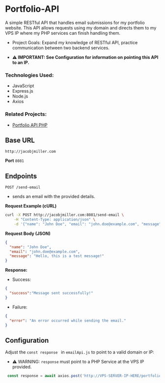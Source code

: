 # Portfolio-API
A simple RESTful API that handles email submissions for my portfolio website.
This API allows requests using my domain and
directs them to my VPS IP where my PHP services can finish handling them.

* Project Goals: Expand my knowledge of RESTful API, practice communication between two backend services.

*  **⚠ IMPORTANT: See Configuration for information on pointing this API to an IP.**

### Technologies Used:
* JavaScript
* Express.js
* Node.js
* Axios

### Related Projects:
* [Portfolio API PHP](https://github.com/JMiller7334/Portfolio-API-PHP)

## Base URL
```http://jacobjmiller.com```

**Port**
```8081```

## Endpoints
```POST /send-email```
* sends an email with the provided details.

**Request Example (cURL)**
``` sh
curl -X POST http://jacobjmiller.com:8081/send-email \
    -H "Content-Type: application/json" \
    -d '{"name": "John Doe", "email": "john.doe@example.com", "message": "Hello, this is a test message!"}'
```

**Request Body (JSON)**
``` json
{
  "name": "John Doe",
  "email": "john.doe@example.com",
  "message": "Hello, this is a test message!"
}
```
**Response:**
* Success:
``` json
{
  "success":"Message sent successfully!"
}
```
* Failure:
``` json
{
  "error": "An error occurred while sending the email."
}
```
## Configuration
Adjust the ```const response ``` in ```emailApi.js``` to point to a valid domain or IP:
* ⚠ WARNING: ```response``` must point to a PHP Service at the VPS IP provided.
``` javascript
 const response = await axios.post('http://VPS-SERVER-IP-HERE/portfolio-api/public/email.php', requestData, {
```

